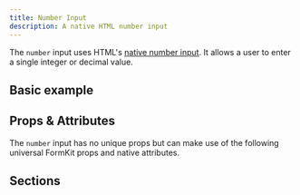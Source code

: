 ```yaml
---
title: Number Input
description: A native HTML number input
---
```


<InputPageHero title="Number"></InputPageHero>

<page-toc></page-toc>

The `number` input uses HTML's [native number input](https://developer.mozilla.org/en-US/docs/Web/HTML/Element/input/number). It allows a user to enter a single integer or decimal value.

## Basic example

<example
name="Number input"
file="/_content/examples/number/number.vue"></example>

## Props & Attributes

The `number` input has no unique props but can make use of the following universal
FormKit props and native attributes.

<reference-table :attrs="['min', 'max', 'step']" input="number">
</reference-table>

## Sections
<section-keys-intro></section-keys-intro>

<div>
  <formkit-input-diagram
    label-content="Age you learned Algebra"
    prefix-icon-content="="
    prefix-content=""
    input-content="13"
    suffix-content=""
    suffix-icon-content="✔️"
    help-content="We'll incorporate this into our survey data."
    message-content="Age you learned Algebra is required."
  >
  </formkit-input-diagram>
</div>

<reference-table type="sectionKeys" primary="section-key">
</reference-table>
